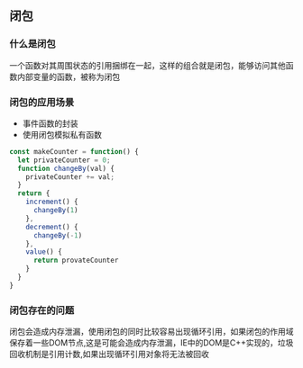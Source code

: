 ## 闭包

### 什么是闭包
一个函数对其周围状态的引用捆绑在一起，这样的组合就是闭包，能够访问其他函数内部变量的函数，被称为闭包

### 闭包的应用场景
- 事件函数的封装
- 使用闭包模拟私有函数
```js
const makeCounter = function() {
  let privateCounter = 0;
  function changeBy(val) {
    privateCounter += val;
  }
  return {
    increment() {
      changeBy(1)
    },
    decrement() {
      changeBy(-1)
    },
    value() {
      return provateCounter
    }
  }
}
```

### 闭包存在的问题
闭包会造成内存泄漏，使用闭包的同时比较容易出现循环引用，如果闭包的作用域保存着一些DOM节点,这是可能会造成内存泄漏，IE中的DOM是C++实现的，垃圾回收机制是引用计数,如果出现循环引用对象将无法被回收